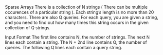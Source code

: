 Sparse Arrays
There is a collection of N strings ( There can be multiple occurences of a particular string ). Each string’s length is no more than 20 characters. There are also Q queries. For each query, you are given a string, and you need to find out how many times this string occurs in the given collection of Q strings.

Input Format
The first line contains N, the number of strings.
The next N lines each contain a string.
The N + 2nd line contains Q, the number of queries.
The following Q lines each contain a query string.